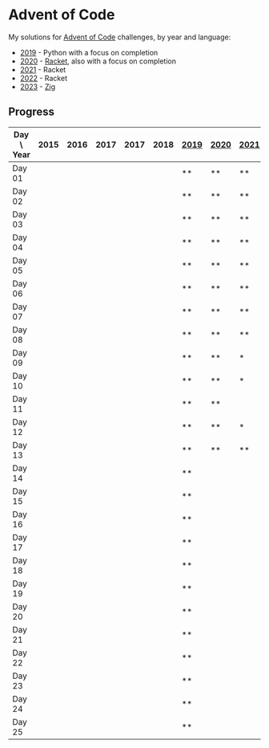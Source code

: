 # Advent of Code

My solutions for [Advent of Code] challenges, by year and language:

- [2019] - Python with a focus on completion
- [2020] - [Racket], also with a focus on completion
- [2021] - Racket
- [2022] - Racket
- [2023] - [Zig]

## Progress

| Day \ Year | 2015 | 2016 | 2017 | 2017 | 2018 | [2019] | [2020] | [2021] | [2022] | [2023] |
|------------|------|------|------|------|------|--------|--------|--------|--------|--------|
| Day 01     |      |      |      |      |      | **     | **     | **     | **     |        |
| Day 02     |      |      |      |      |      | **     | **     | **     | **     |        |
| Day 03     |      |      |      |      |      | **     | **     | **     | **     |        |
| Day 04     |      |      |      |      |      | **     | **     | **     | **     |        |
| Day 05     |      |      |      |      |      | **     | **     | **     | **     |        |
| Day 06     |      |      |      |      |      | **     | **     | **     | **     |        |
| Day 07     |      |      |      |      |      | **     | **     | **     | **     |        |
| Day 08     |      |      |      |      |      | **     | **     | **     | *      |        |
| Day 09     |      |      |      |      |      | **     | **     | *      |        |        |
| Day 10     |      |      |      |      |      | **     | **     | *      | **     |        |
| Day 11     |      |      |      |      |      | **     | **     |        |        |        |
| Day 12     |      |      |      |      |      | **     | **     | *      |        |        |
| Day 13     |      |      |      |      |      | **     | **     | **     |        |        |
| Day 14     |      |      |      |      |      | **     |        |        |        |        |
| Day 15     |      |      |      |      |      | **     |        |        |        |        |
| Day 16     |      |      |      |      |      | **     |        |        |        |        |
| Day 17     |      |      |      |      |      | **     |        |        |        |        |
| Day 18     |      |      |      |      |      | **     |        |        |        |        |
| Day 19     |      |      |      |      |      | **     |        |        |        |        |
| Day 20     |      |      |      |      |      | **     |        |        |        |        |
| Day 21     |      |      |      |      |      | **     |        |        |        |        |
| Day 22     |      |      |      |      |      | **     |        |        |        |        |
| Day 23     |      |      |      |      |      | **     |        |        |        |        |
| Day 24     |      |      |      |      |      | **     |        |        |        |        |
| Day 25     |      |      |      |      |      | **     |        |        |        |        |

[Advent of Code]: https://adventofcode.com/

[2019]: 2019/README.md

[2020]: 2020/README.md

[Racket]: https://racket-lang.org/

[2021]: 2021/README.md

[2022]: 2022/README.md

[2023]: 2023/README.md

[Zig]: https://ziglang.org/

